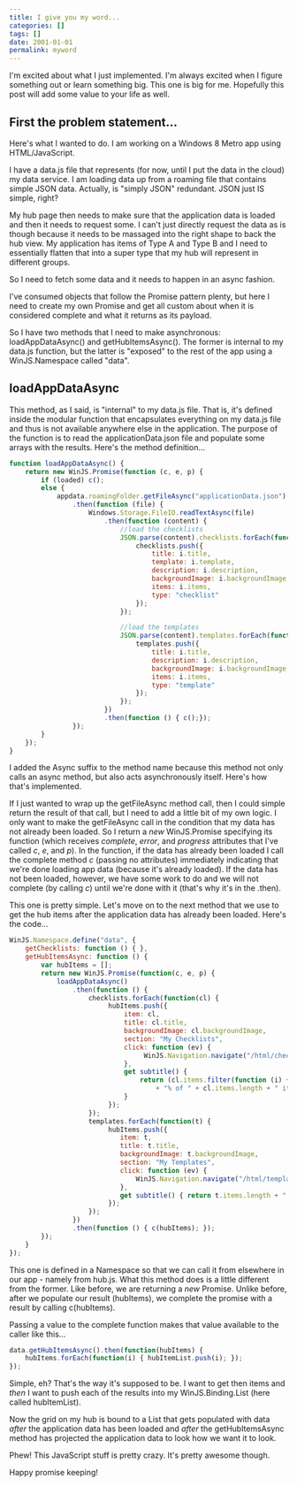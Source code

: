 ```yaml
---
title: I give you my word...
categories: []
tags: []
date: 2001-01-01
permalink: myword
---
```


I'm excited about what I just implemented. I'm always excited when I figure something out or learn something big. This one is big for me. Hopefully this post will add some value to your life as well.
<!-- more -->

## First the problem statement...

Here's what I wanted to do. I am working on a Windows 8 Metro app using HTML/JavaScript.

I have a data.js file that represents (for now, until I put the data in the cloud) my data service. I am loading data up from a roaming file that contains simple JSON data. Actually, is "simply JSON" redundant. JSON just IS simple, right?

My hub page then needs to make sure that the application data is loaded and then it needs to request some. I can't just directly request the data as is though because it needs to be massaged into the right shape to back the hub view. My application has items of Type A and Type B and I need to essentially flatten that into a super type that my hub will represent in different groups.

So I need to fetch some data and it needs to happen in an async fashion.

I've consumed objects that follow the Promise pattern plenty, but here I need to create my own Promise and get all custom about when it is considered complete and what it returns as its payload.

So I have two methods that I need to make asynchronous: loadAppDataAsync() and getHubItemsAsync(). The former is internal to my data.js function, but the latter is "exposed" to the rest of the app using a WinJS.Namespace called "data".

## loadAppDataAsync

This method, as I said, is "internal" to my data.js file. That is, it's defined inside the modular function that encapsulates everything on my data.js file and thus is not available anywhere else in the application. The purpose of the function is to read the applicationData.json file and populate some arrays with the results. Here's the method definition...

``` js
function loadAppDataAsync() {
    return new WinJS.Promise(function (c, e, p) {
        if (loaded) c();
        else {
            appdata.roamingFolder.getFileAsync("applicationData.json")
                .then(function (file) {
                    Windows.Storage.FileIO.readTextAsync(file)
                        .then(function (content) {
                            //load the checklists
                            JSON.parse(content).checklists.forEach(function (i) {
                                checklists.push({
                                    title: i.title,
                                    template: i.template,
                                    description: i.description,
                                    backgroundImage: i.backgroundImage,
                                    items: i.items,
                                    type: "checklist"
                                });
                            });

                            //load the templates
                            JSON.parse(content).templates.forEach(function (i) {
                                templates.push({
                                    title: i.title,
                                    description: i.description,
                                    backgroundImage: i.backgroundImage,
                                    items: i.items,
                                    type: "template"
                                });
                            });
                        })
                        .then(function () { c();});
                });
        }
    });
}
```

I added the Async suffix to the method name because this method not only calls an async method, but also acts asynchronously itself. Here's how that's implemented.

If I just wanted to wrap up the getFileAsync method call, then I could simple return the result of that call, but I need to add a little bit of my own logic. I only want to make the getFileAsync call in the condition that my data has not already been loaded. So I return a _new_ WinJS.Promise specifying its function (which receives _complete_, _error_, and _progress_ attributes that I've called _c_, _e_, and _p_). In the function, if the data has already been loaded I call the complete method _c_ (passing no attributes) immediately indicating that we're done loading app data (because it's already loaded). If the data has not been loaded, however, we have some work to do and we will not complete (by calling _c_) until we're done with it (that's why it's in the .then).

This one is pretty simple. Let's move on to the next method that we use to get the hub items after the application data has already been loaded. Here's the code...

``` js
WinJS.Namespace.define("data", {
    getChecklists: function () { },
    getHubItemsAsync: function () {
        var hubItems = [];
        return new WinJS.Promise(function(c, e, p) {
            loadAppDataAsync()
                .then(function () {
                    checklists.forEach(function(cl) {
                         hubItems.push({
                             item: cl,
                             title: cl.title,
                             backgroundImage: cl.backgroundImage,
                             section: "My Checklists",
                             click: function (ev) {
                                  WinJS.Navigation.navigate("/html/checklistPage.html", { item: cl });
                             },
                             get subtitle() {
                                 return (cl.items.filter(function (i) { return i.checked; }).length / cl.items.length)
                                     + "% of " + cl.items.length + " items";
                             }
                         });
                    });
                    templates.forEach(function(t) {
                         hubItems.push({
                            item: t,
                            title: t.title,
                            backgroundImage: t.backgroundImage,
                            section: "My Templates",
                            click: function (ev) {
                                WinJS.Navigation.navigate("/html/template.html", { item: t });
                            },
                            get subtitle() { return t.items.length + " items"; }
                         });
                    });
                })
                .then(function () { c(hubItems); });
        });
    }
});
```

This one is defined in a Namespace so that we can call it from elsewhere in our app - namely from hub.js. What this method does is a little different from the former. Like before, we are returning a _new_ Promise. Unlike before, after we populate our result (hubItems), we complete the promise with a result by calling c(hubItems).

Passing a value to the complete function makes that value available to the caller like this...

``` js
data.getHubItemsAsync().then(function(hubItems) {
    hubItems.forEach(function(i) { hubItemList.push(i); });
});
```

Simple, eh? That's the way it's supposed to be. I want to get then items and _then_ I want to push each of the results into my WinJS.Binding.List (here called hubItemList).

Now the grid on my hub is bound to a List that gets populated with data _after_ the application data has been loaded and _after_ the getHubItemsAsync method has projected the application data to look how we want it to look.

Phew! This JavaScript stuff is pretty crazy. It's pretty awesome though.

Happy promise keeping!